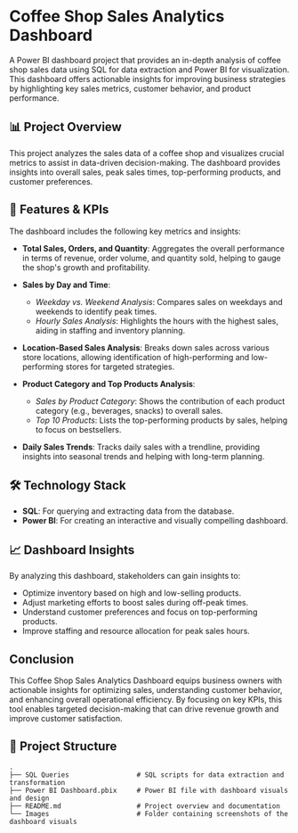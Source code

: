 # Coffee Shop Sales Analytics Dashboard

A Power BI dashboard project that provides an in-depth analysis of coffee shop sales data using SQL for data extraction and Power BI for visualization. This dashboard offers actionable insights for improving business strategies by highlighting key sales metrics, customer behavior, and product performance.

## 📊 Project Overview

This project analyzes the sales data of a coffee shop and visualizes crucial metrics to assist in data-driven decision-making. The dashboard provides insights into overall sales, peak sales times, top-performing products, and customer preferences. 

## 🚀 Features & KPIs

The dashboard includes the following key metrics and insights:

- **Total Sales, Orders, and Quantity**: Aggregates the overall performance in terms of revenue, order volume, and quantity sold, helping to gauge the shop's growth and profitability.
  
- **Sales by Day and Time**:
  - *Weekday vs. Weekend Analysis*: Compares sales on weekdays and weekends to identify peak times.
  - *Hourly Sales Analysis*: Highlights the hours with the highest sales, aiding in staffing and inventory planning.

- **Location-Based Sales Analysis**: Breaks down sales across various store locations, allowing identification of high-performing and low-performing stores for targeted strategies.

- **Product Category and Top Products Analysis**:
  - *Sales by Product Category*: Shows the contribution of each product category (e.g., beverages, snacks) to overall sales.
  - *Top 10 Products*: Lists the top-performing products by sales, helping to focus on bestsellers.

- **Daily Sales Trends**: Tracks daily sales with a trendline, providing insights into seasonal trends and helping with long-term planning.


## 🛠️ Technology Stack

- **SQL**: For querying and extracting data from the database.
- **Power BI**: For creating an interactive and visually compelling dashboard.

## 📈 Dashboard Insights

By analyzing this dashboard, stakeholders can gain insights to:
- Optimize inventory based on high and low-selling products.
- Adjust marketing efforts to boost sales during off-peak times.
- Understand customer preferences and focus on top-performing products.
- Improve staffing and resource allocation for peak sales hours.

## Conclusion
This Coffee Shop Sales Analytics Dashboard equips business owners with actionable insights for optimizing sales, understanding customer behavior, and enhancing overall operational efficiency. By focusing on key KPIs, this tool enables targeted decision-making that can drive revenue growth and improve customer satisfaction.


## 📂 Project Structure

```plaintext
.
├── SQL Queries                 # SQL scripts for data extraction and transformation
├── Power BI Dashboard.pbix     # Power BI file with dashboard visuals and design
├── README.md                   # Project overview and documentation
└── Images                      # Folder containing screenshots of the dashboard visuals
 
